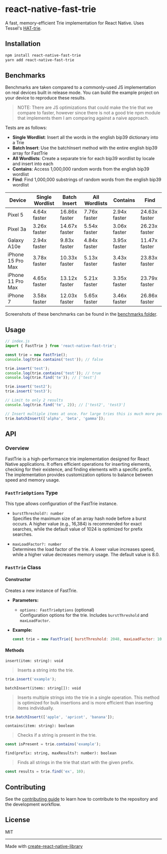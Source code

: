 # react-native-fast-trie

A fast, memory-efficient Trie implementation for React Native. Uses Tessel's [HAT-trie](https://github.com/Tessil/hat-trie).

## Installation

```sh
npm install react-native-fast-trie
yarn add react-native-fast-trie
```

## Benchmarks

Benchmarks are taken compared to a commonly-used JS implementation on real devices built in release mode. You can build the example project on your device to reproduce these results.

> NOTE: There are JS optimizations that could make the trie that we compare to faster, however since there is not a good trie npm module that implements them I am comparing against a naive approach.

Tests are as follows:

- **Single Wordlist**: Insert all the words in the english bip39 dictionary into a Trie
- **Batch Insert**: Use the batchInsert method with the entire english bip39 array for FastTrie
- **All Wordlists**: Create a separate trie for each bip39 wordlist by locale and insert into each
- **Contains**: Access 1,000,000 random words from the english bip39 wordlist
- **Find**: Find 1,000,000 substrings of random words from the english bip39 wordlist

| Device            | Single Wordlist | Batch Insert  | All Wordlists | Contains     | Find          |
| ----------------- | --------------- | ------------- | ------------- | ------------ | ------------- |
| Pixel 5           | 4.64x faster    | 16.86x faster | 7.76x faster  | 2.94x faster | 24.63x faster |
| Pixel 3a          | 3.26x faster    | 14.67x faster | 5.54x faster  | 3.06x faster | 26.23x faster |
| Galaxy A10e       | 2.94x faster    | 9.83x faster  | 4.84x faster  | 3.95x faster | 11.47x faster |
| iPhone 15 Pro Max | 3.78x faster    | 10.33x faster | 5.13x faster  | 3.43x faster | 23.83x faster |
| iPhone 11 Pro Max | 4.65x faster    | 13.12x faster | 5.21x faster  | 3.35x faster | 23.79x faster |
| iPhone 7          | 3.58x faster    | 12.03x faster | 5.65x faster  | 3.46x faster | 26.86x faster |

Screenshots of these benchmarks can be found in the [benchmarks folder](./benchmarks/).

## Usage

```js
// index.js
import { FastTrie } from 'react-native-fast-trie';

const trie = new FastTrie();
console.log(trie.contains('test')); // false

trie.insert('test');
console.log(trie.contains('test')); // true
console.log(trie.find('te')); // ['test']

trie.insert('test2');
trie.insert('test3');

// Limit to only 2 results
console.log(trie.find('te', 2)); // ['test2', 'test3']

// Insert multiple items at once. For large tries this is much more performant
trie.batchInsert(['alpha', 'beta', 'gamma']);
```

## API

### Overview

FastTrie is a high-performance trie implementation designed for React Native applications. It offers efficient operations for inserting elements, checking for their existence, and finding elements with a specific prefix. The implementation provides customization options to balance between speed and memory usage.

### `FastTrieOptions` Type

This type allows configuration of the FastTrie instance.

- `burstThreshold?: number`  
  Specifies the maximum size of an array hash node before a burst occurs. A higher value (e.g., 16,384) is recommended for exact searches, while the default value of 1024 is optimized for prefix searches.

- `maxLoadFactor?: number`  
  Determines the load factor of the trie. A lower value increases speed, while a higher value decreases memory usage. The default value is 8.0.

### `FastTrie` Class

#### Constructor

Creates a new instance of FastTrie.

- **Parameters:**

  - `options: FastTrieOptions` (optional)  
    Configuration options for the trie. Includes `burstThreshold` and `maxLoadFactor`.

- **Example:**
  ```javascript
  const trie = new FastTrie({ burstThreshold: 2048, maxLoadFactor: 10.0 });
  ```

#### Methods

`insert(item: string): void`

> Inserts a string into the trie.

```javascript
trie.insert('example');
```

`batchInsert(items: string[]): void`

> Inserts multiple strings into the trie in a single operation. This method is optimized for bulk insertions and is more efficient than inserting items individually.

```javascript
trie.batchInsert(['apple', 'apricot', 'banana']);
```

`contains(item: string): boolean`

> Checks if a string is present in the trie.

```javascript
const isPresent = trie.contains('example');
```

`find(prefix: string, maxResults?: number): boolean`

> Finds all strings in the trie that start with the given prefix.

```javascript
const results = trie.find('ex', 10);
```

## Contributing

See the [contributing guide](CONTRIBUTING.md) to learn how to contribute to the repository and the development workflow.

## License

MIT

---

Made with [create-react-native-library](https://github.com/callstack/react-native-builder-bob)
